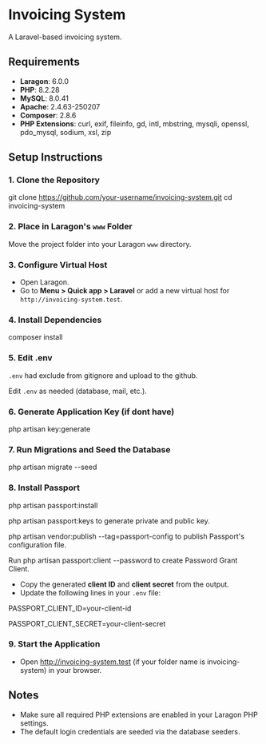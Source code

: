 # Invoicing System

A Laravel-based invoicing system.

## Requirements

- **Laragon**: 6.0.0
- **PHP**: 8.2.28
- **MySQL**: 8.0.41
- **Apache**: 2.4.63-250207
- **Composer**: 2.8.6
- **PHP Extensions**: curl, exif, fileinfo, gd, intl, mbstring, mysqli, openssl, pdo_mysql, sodium, xsl, zip

## Setup Instructions

### 1. Clone the Repository

git clone https://github.com/your-username/invoicing-system.git
cd invoicing-system

### 2. Place in Laragon's `www` Folder

Move the project folder into your Laragon `www` directory.

### 3. Configure Virtual Host

- Open Laragon.
- Go to **Menu > Quick app > Laravel** or add a new virtual host for `http://invoicing-system.test`.

### 4. Install Dependencies

composer install

### 5. Edit .env

`.env` had exclude from gitignore and upload to the github.

Edit `.env` as needed (database, mail, etc.).

### 6. Generate Application Key (if dont have)

php artisan key:generate

### 7. Run Migrations and Seed the Database

php artisan migrate --seed

### 8. Install Passport

php artisan passport:install

php artisan passport:keys to generate private and public key.

php artisan vendor:publish --tag=passport-config to publish Passport's configuration file.

Run php artisan passport:client --password to create Password Grant Client.

- Copy the generated **client ID** and **client secret** from the output.
- Update the following lines in your `.env` file:

PASSPORT_CLIENT_ID=your-client-id

PASSPORT_CLIENT_SECRET=your-client-secret

### 9. Start the Application

- Open http://invoicing-system.test (if your folder name is invoicing-system) in your browser.

## Notes

- Make sure all required PHP extensions are enabled in your Laragon PHP settings.
- The default login credentials are seeded via the database seeders.
